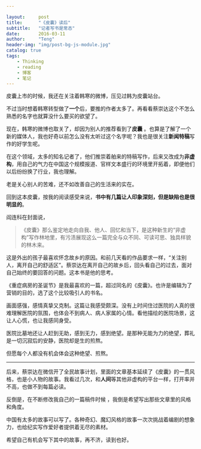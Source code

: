 ```yaml
---

layout:     post
title:      "《皮囊》读后"
subtitle:   "记者写书是常态"
date:       2016-03-11
author:     "Teng"
header-img: "img/post-bg-js-module.jpg"
catalog: true
tags:
    - Thinking
    - reading
    - 博客
    - 笔记
---
```




皮囊上市的时候，我还在关注着韩寒的微博，压见过韩为皮囊站台。

不过当时想着韩寒转型做了**一个**后，要推的作者太多了。再看看蔡崇达这个不怎么熟悉的名字也就算没什么要买的欲望了。

现在，韩寒的微博也取关了，却因为别人的推荐看到了**皮囊**  。也算是了解了一个新的媒体人，我也好奇以前怎么没有太听过这个名字呢？我也是很关注**新闻特稿**写作的好学生呢。

在这个领域，太多的知名记者了，他们推崇着舶来的特稿写作，后来又改成为**非虚构**，用自己的气力在中国这个规模报道、官样文本盛行的环境里开拓着，即便他们以后纷纷换了行业，我也理解。

老是关心别人的苦难，还不如改善自己的生活来的实在。

回到这本皮囊，按我的阅读感受来说，**书中有几篇让人印象深刻，但是缺陷也是很明显的**。

阎连科在封面说，

> 《皮囊》那么鉴定地走向自我、他人、回忆和当下，是这种新生的“非虚构”写作林地里，有污渍展现这么一篇完全与众不同、可读可思、独具样貌的林木来。

这是外出的孩子最喜欢怀念故乡的原因。和前几天看的作品要求一样，“关注别人，离开自己的舒适区”。蔡崇达在离开自己的故乡后，回头看自己的过去，面对自己始终的要回答的问题。这本书是他的思考。

《重症病房的圣诞节》是我最喜欢的一篇，超过同名的《皮囊》。也许是编辑为了营销的目的，选了这个比较吸引人的书名。

画面感强，感情真挚又克制。这篇让我感受颇深。没有上时间住过医院的人真的很难理解医院的氛围，也体会不到病人、病人家属的心情。看他描绘的医院场景，这让人心慌，也让我感同身受。

医院比墓地还让人赶到无助，感到无力，感到绝望。是那种无能为力的绝望，葬礼是一切沉寂后的安静，医院却是生的煎熬。

但愿每个人都没有机会体会这种绝望、煎熬。

* * *

后来，蔡崇达在微信开了全民故事计划，里面的文章基本延续了《皮囊》的一贯风格，也是小人物的故事。我看过几次，和**人间**等其他非虚构的平台一样，打开率并不高，也做不到每篇必读。

反倒是，在不断修改我自己的一篇稿件时候 ，我倒是希望写出那些文章里的风格和角度。

中国有太多的故事可以写了。各种奇幻、魔幻风格的故事一次次挑战着编剧的想象力，也给纪实写作爱好者提供着无尽的素材。

希望自己有机会写下其中的故事，再不济，读到也好。
